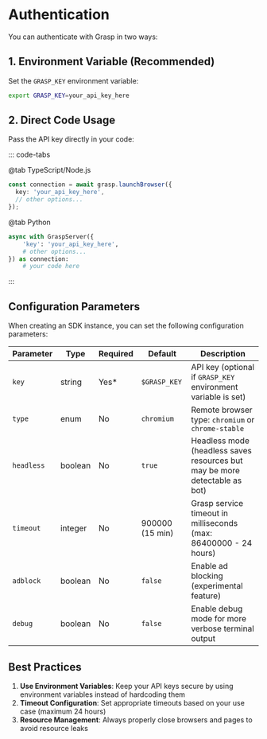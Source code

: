 # Authentication

You can authenticate with Grasp in two ways:

## 1. Environment Variable (Recommended)

Set the `GRASP_KEY` environment variable:

```bash
export GRASP_KEY=your_api_key_here
```

## 2. Direct Code Usage

Pass the API key directly in your code:

::: code-tabs

@tab TypeScript/Node.js

```typescript
const connection = await grasp.launchBrowser({
  key: 'your_api_key_here',
  // other options...
});
```

@tab Python

```python
async with GraspServer({
    'key': 'your_api_key_here',
    # other options...
}) as connection:
    # your code here
```

:::

## Configuration Parameters

When creating an SDK instance, you can set the following configuration parameters:

| Parameter | Type | Required | Default | Description |
|-----------|------|----------|---------|-------------|
| `key` | string | Yes* | `$GRASP_KEY` | API key (optional if `GRASP_KEY` environment variable is set) |
| `type` | enum | No | `chromium` | Remote browser type: `chromium` or `chrome-stable` |
| `headless` | boolean | No | `true` | Headless mode (headless saves resources but may be more detectable as bot) |
| `timeout` | integer | No | 900000 (15 min) | Grasp service timeout in milliseconds (max: 86400000 - 24 hours) |
| `adblock` | boolean | No | `false` | Enable ad blocking (experimental feature) |
| `debug` | boolean | No | `false` | Enable debug mode for more verbose terminal output |

## Best Practices

1. **Use Environment Variables**: Keep your API keys secure by using environment variables instead of hardcoding them
2. **Timeout Configuration**: Set appropriate timeouts based on your use case (maximum 24 hours)
3. **Resource Management**: Always properly close browsers and pages to avoid resource leaks